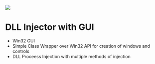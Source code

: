 ![](https://github.com/x-Tom/DLLInjectorGUI/blob/mac-m1/Engine/dllinject592x128.png?raw=true)
# DLL Injector with GUI
- Win32 GUI
- Simple Class Wrapper over Win32 API for creation of windows and controls
- DLL Proceess Injection with multiple methods of injection  

